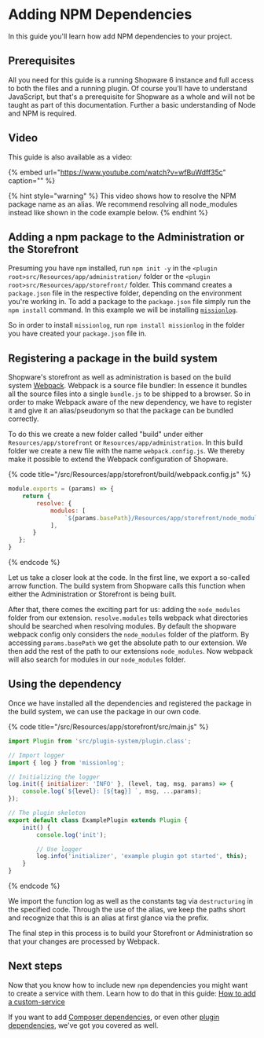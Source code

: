 # Adding NPM Dependencies

In this guide you'll learn how add NPM dependencies to your project.

## Prerequisites

All you need for this guide is a running Shopware 6 instance and full access to both the files and a running plugin. Of course you'll have to understand JavaScript, but that's a prerequisite for Shopware as a whole and will not be taught as part of this documentation. Further a basic understanding of Node and NPM is required.

## Video

This guide is also available as a video:
<!-- markdown-link-check-disable-next-line -->
{% embed url="https://www.youtube.com/watch?v=wfBuWdff35c" caption="" %}

{% hint style="warning" %}
This video shows how to resolve the NPM package name as an alias. We recommend resolving all node_modules instead like shown in the code example below.
{% endhint %}

## Adding a npm package to the Administration or the Storefront

Presuming you have `npm` installed, run `npm init -y` in the `<plugin root>src/Resources/app/administration/` folder or the `<plugin root>src/Resources/app/storefront/` folder. This command creates a `package.json` file in the respective folder, depending on the environment you're working in. To add a package to the `package.json` file simply run the `npm install` command. In this example we will be installing [`missionlog`](https://www.npmjs.com/package/missionlog).

So in order to install `missionlog`, run `npm install missionlog` in the folder you have created your `package.json` file in.

## Registering a package in the build system

Shopware's storefront as well as administration is based on the build system [Webpack](https://webpack.js.org/). Webpack is a source file bundler: In essence it bundles all the source files into a single `bundle.js` to be shipped to a browser. So in order to make Webpack aware of the new dependency, we have to register it and give it an alias/pseudonym so that the package can be bundled correctly.

To do this we create a new folder called "build" under either `Resources/app/storefront` or `Resources/app/administration`. In this build folder we create a new file with the name `webpack.config.js`. We thereby make it possible to extend the Webpack configuration of Shopware.

{% code title="<plugin root>/src/Resources/app/storefront/build/webpack.config.js" %}

```javascript
module.exports = (params) => { 
    return { 
        resolve: { 
            modules: [
                `${params.basePath}/Resources/app/storefront/node_modules`,
            ],
       } 
   }; 
}
```

{% endcode %}

Let us take a closer look at the code. In the first line, we export a so-called arrow function. The build system from Shopware calls this function when either the Administration or Storefront is being built.

After that, there comes the exciting part for us: adding the `node_modules` folder from our extension. `resolve.modules` tells webpack what directories should be searched when resolving modules.
By default the shopware webpack config only considers the `node_modules` folder of the platform. By accessing `params.basePath` we get the absolute path to our extension. We then add the
rest of the path to our extensions `node_modules`. Now webpack will also search for modules in our `node_modules` folder.

## Using the dependency

Once we have installed all the dependencies and registered the package in the build system, we can use the package in our own code.

{% code title="<plugin root>/src/Resources/app/storefront/src/main.js" %}

```javascript
import Plugin from 'src/plugin-system/plugin.class';

// Import logger
import { log } from 'missionlog';

// Initializing the logger
log.init({ initializer: 'INFO' }, (level, tag, msg, params) => {
    console.log(`${level}: [${tag}] `, msg, ...params);
});

// The plugin skeleton
export default class ExamplePlugin extends Plugin {
    init() {
        console.log('init');

        // Use logger
        log.info('initializer', 'example plugin got started', this);
    }
}
```

{% endcode %}

We import the function log as well as the constants tag via `destructuring` in the specified code. Through the use of the alias, we keep the paths short and recognize that this is an alias at first glance via the prefix.

The final step in this process is to build your Storefront or Administration so that your changes are processed by Webpack.

## Next steps

Now that you know how to include new `npm` dependencies you might want to create a service with them. Learn how to do that in this guide: [How to add a custom-service](../administration/add-custom-service.md)

If you want to add [Composer dependencies](using-composer-dependencies.md), or even other [plugin dependencies](add-plugin-dependencies.md), we've got you covered as well.
